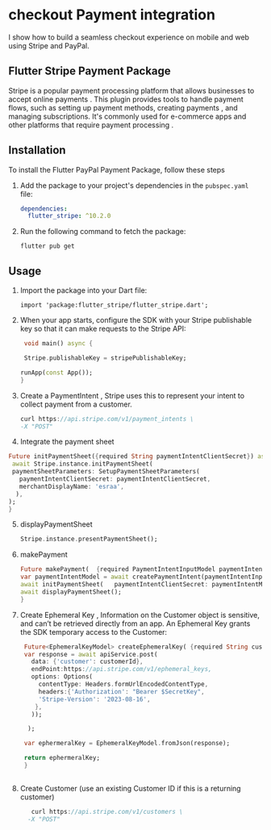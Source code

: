 # checkout Payment integration

I show how to build a seamless checkout experience on mobile and web using Stripe and PayPal.

## Flutter Stripe Payment Package

Stripe is a popular payment processing platform that allows businesses to accept online payments . This plugin provides tools to handle payment flows, such as setting up payment methods, creating payments , and managing subscriptions. It's commonly used for e-commerce apps and other platforms that require payment processing .


## Installation

To install the Flutter PayPal Payment Package, follow these steps

1. Add the package to your project's dependencies in the `pubspec.yaml` file:
   ```yaml
   dependencies:
     flutter_stripe: ^10.2.0
    ``` 
2. Run the following command to fetch the package:
    ``` 
    flutter pub get
    ``` 

## Usage
1. Import the package into your Dart file:

    ``` 
   import 'package:flutter_stripe/flutter_stripe.dart';
    ```
2. When your app starts, configure the SDK with your Stripe publishable key so that it can make requests to the Stripe API:
   ```dart
    void main() async {
   
    Stripe.publishableKey = stripePublishableKey;
   
   runApp(const App());
   }
    ```
3. Create a PaymentIntent , Stripe uses this to represent your intent to collect payment from a customer.
   ```dart
   curl https://api.stripe.com/v1/payment_intents \
   -X "POST"

    ```
4.  Integrate the payment sheet 
   ```dart
   Future initPaymentSheet({required String paymentIntentClientSecret}) async {
    await Stripe.instance.initPaymentSheet(
    paymentSheetParameters: SetupPaymentSheetParameters(
      paymentIntentClientSecret: paymentIntentClientSecret,
      merchantDisplayName: 'esraa',
     ),
   );
  }

  ```
5. displayPaymentSheet
   ```dart
   Stripe.instance.presentPaymentSheet();
    ```
6. makePayment
   ```dart
   Future makePayment(  {required PaymentIntentInputModel paymentIntentInputModel}) async {
   var paymentIntentModel = await createPaymentIntent(paymentIntentInputModel);
   await initPaymentSheet(   paymentIntentClientSecret: paymentIntentModel.clientSecret!);
   await displayPaymentSheet();
   }
    ```
7. Create Ephemeral Key , Information on the Customer object is sensitive, and can’t be retrieved directly from an app. An Ephemeral Key grants the SDK temporary access to the Customer:
     ```dart
      Future<EphemeralKeyModel> createEphemeralKey( {required String customerId}) async {
      var response = await apiService.post(
        data: {'customer': customerId},
        endPoint:https://api.stripe.com/v1/ephemeral_keys,
        options: Options(
          contentType: Headers.formUrlEncodedContentType,
          headers:{'Authorization': "Bearer $SecretKey",
          'Stripe-Version': '2023-08-16',
         },
        ));
     
       );

      var ephermeralKey = EphemeralKeyModel.fromJson(response);

      return ephermeralKey;
      }
      
    ```
  8. Create Customer (use an existing Customer ID if this is a returning customer)
     ```dart
        curl https://api.stripe.com/v1/customers \
       -X "POST"
  




   
   
